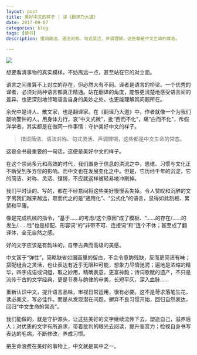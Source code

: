 ```yaml
---
layout: post
title: 美好中文的样子 | 读《翻译乃大道》
date: 2017-09-07
categories: blog
tags: [读书]
description: 措词简洁、语法对称、句式灵活、声调铿锵，这些都是中文生命的常态。

---
```

![](http://ov82ohkmk.bkt.clouddn.com/17-9-11/25587960.jpg)

想要看清事物的真实模样，不妨离远一点，甚至站在它的对立面。

语言之间虽算不上对立的存在，但必然大有不同。译者是语言的桥梁。一个优秀的译者，必须对两种语言都真正精通。站在翻译的角度，能够更清楚地感受语言间的差异，也更深刻地领略语言自身的美妙之处，也更能理解其问题所在。

余光中是诗人、散文家，也是翻译家。在《翻译乃大道》中，作者就像一个为我们敲响警钟的人，用身体力行，哀“中文式微”，批“西而不化”，痛“白而不化”，斥假洋学者。其实都是在做同一件事情：守护美好中文的样子。

> 措词简洁、语法对称、句式灵活、声调铿锵，这些都是中文生命的常态。

这是全书最重要的一句话，这便是美好中文的样子。

在这个崇尚多元和高效的时代，我们置身于信息的洪流之中，思维、习惯与文化正不断受到多方位的影响。而中文也在发展变化之中。但是，它历经千年的沉淀，它的简洁、对称、灵活、铿锵，不应就这样被轻易地冲刷掉。

我们平时读的、写的，都在不经意间将这些美好慢慢丢失掉。令人赞叹和沉醉的文字离我们越来越远，取而代之的是“通用化”、“公式化”的语言，显得如此刻板、累赘和平庸。

像是完成机械的指令，“基于……的考虑/这个原因”成了模板、“……的存在/……的发生/……性”也是标配、形容词“的”非带不可、连接词“和”连个不休；甚至成了翻译体，全无自然之感。

好的文字应该是有韵味的，自带古典而高级的美感。

中文富于“弹性”，简略缺省如国画里的留白，不会令意韵残缺，反而更简洁有味；搭配组合之灵活，也让表达有近乎无限种可能，想象力尽情驰骋；遍地是浓缩的精华，四字成语或词组，取之妙用，精确表意，更富神韵；诗词歌赋的遗产，不只是流传千古的文学经典，更是节奏与韵律的审美，长短平仄，深入血脉……

重新认识中文，提升语言品味，审视日常运用，很有必要。这不是苛求落笔生花，读必美文，写必佳作。而是从发现潜在问题，摒弃不良习惯开始，回归自然表达，回归“中文生命的常态”。

我们能做的，就是守护源头，让这些美好的文字继续流传下去，塑造自己，滋养后人；对优质的文字有所追求，带着批判的眼光去阅读，提升鉴赏力；检视自身书写表达的毛病，不断修改，养成习惯。

把生命浪费在美好的事物上，中文就是其中之一。

